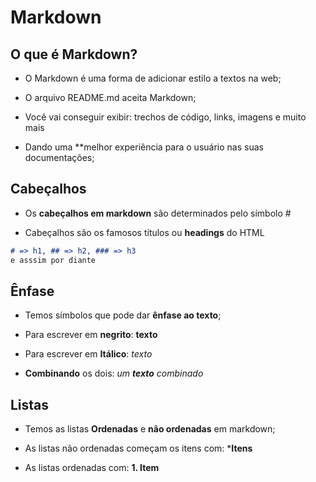 # Markdown

## O que é Markdown?

* O Markdown é uma forma de adicionar estilo a textos na web;

* O arquivo README.md aceita Markdown;

* Você vai conseguir exibir: trechos de código, links, imagens e muito mais

* Dando uma **melhor experiência para o usuário nas suas documentações;

## Cabeçalhos

* Os **cabeçalhos em markdown** são determinados pelo símbolo #

* Cabeçalhos são os famosos títulos ou **headings** do HTML

```markdown
# => h1, ## => h2, ### => h3 
e asssim por diante
```

## Ênfase

* Temos símbolos que pode dar **ênfase ao texto**;

* Para escrever em **negrito**: **texto**

* Para escrever em **Itálico**: *texto*

* **Combinando** os dois: *um **texto** combinado*

## Listas

* Temos as listas **Ordenadas** e **não ordenadas** em markdown;

* As listas não ordenadas começam os itens com: ***Itens**

* As listas ordenadas com: **1. Item**
